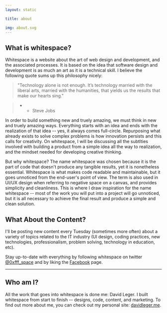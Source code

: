 ```yaml
---
layout: static

title: about

img: about.svg
---
```


## What is whitespace?

Whitespace is a website about the art of web design and development, and the associated processes. It is based on the idea that software design and development is as much an art as it is a technical skill. I believe the following quote sums up this philosophy nicely:

> "Technology alone is not enough. It’s technology married with the liberal arts, married with the humanities, that yields us the results that make our hearts sing." 

>- - Steve Jobs

In order to build something new and truely amazing, we must think in new and truely amazing ways. Everything starts with an idea and ends with the realization of that idea -- yes, it always comes full-circle. Repurposing what already exists to solve complex problems is how innovation persists and this calls for creativity. On whitespace, I will be discussing all the subtlties involved with building a product from a simple idea all the way to realization, and the mindset needed for developing creative thinking.
 
But why whitespace? The name whitespace was chosen because it is the part of code that doesn't produce any tangible results, yet it is nonetheless essential. Whitespace is what makes code readable and maintainable, but it goes unnoticed from the end-user's point of view. The term is also used in UI/UX design when referring to negative space on a canvas, and provides simplicity and cleanliness. This is where I draw inspiration for the name whitespace -- most of the work you will put into a project will go unnoticed, but it is all necessary to achieve the final result and produce a simple and clean solution.

## What About the Content?

I'll be posting new content every Tuesday (sometimes more often) about a variety of topics related to the IT industry (UI design, coding practices, new technologies, professionalism, problem solving, technology in education, etc). 

Stay up-to-date with everything by following whitespace on twitter [@0xfff_space](https://twitter.com/0xfff_space) and by liking the [Facebook](https://www.facebook.com/Whitespace-1491578744479495/) page.

---

## Who am I?

All the work that goes into whitespace is done me: David Leger. I built whitespace from start to finish -- designs, code, content, and marketing. To find out more about me, you can check out my personal site: [davidleger.me](davidleger.me).